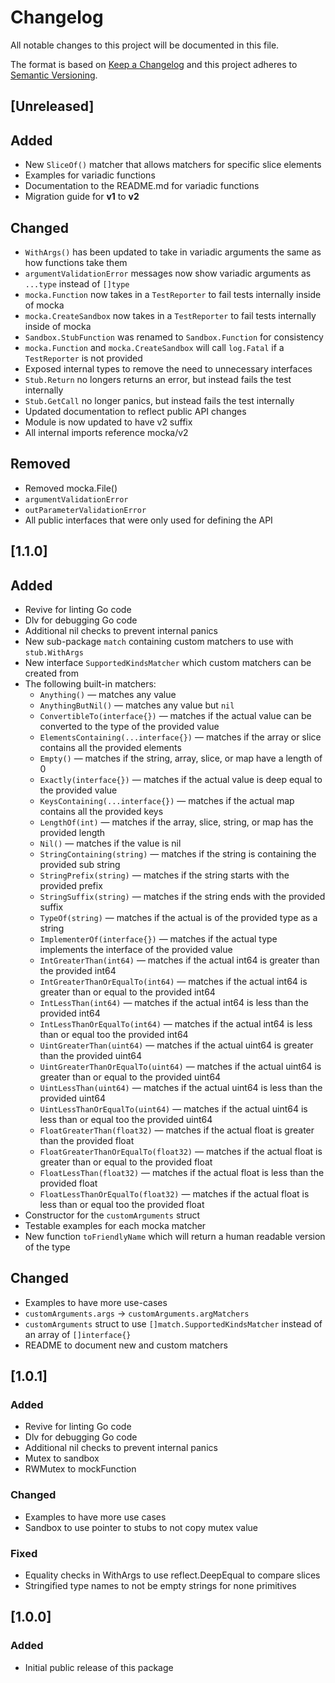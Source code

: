 # Changelog
All notable changes to this project will be documented in this file.

The format is based on [Keep a Changelog](http://keepachangelog.com/en/1.0.0/)
and this project adheres to [Semantic Versioning](http://semver.org/spec/v2.0.0.html).

## [Unreleased]
## Added
- New `SliceOf()` matcher that allows matchers for specific slice elements
- Examples for variadic functions
- Documentation to the README.md for variadic functions
- Migration guide for **v1** to **v2**

## Changed
- `WithArgs()` has been updated to take in variadic arguments the same as how functions take them 
- `argumentValidationError` messages now show variadic arguments as `...type` instead of `[]type`
- `mocka.Function` now takes in a `TestReporter` to fail tests internally inside of mocka
- `mocka.CreateSandbox` now takes in a `TestReporter` to fail tests internally inside of mocka
- `Sandbox.StubFunction` was renamed to `Sandbox.Function` for consistency
- `mocka.Function` and `mocka.CreateSandbox` will call `log.Fatal` if a `TestReporter` is not provided
- Exposed internal types to remove the need to unnecessary interfaces
- `Stub.Return` no longers returns an error, but instead fails the test internally
- `Stub.GetCall` no longer panics, but instead fails the test internally
- Updated documentation to reflect public API changes
- Module is now updated to have v2 suffix
- All internal imports reference mocka/v2

## Removed
- Removed mocka.File()
- `argumentValidationError`
- `outParameterValidationError`
- All public interfaces that were only used for defining the API

## [1.1.0]
## Added
- Revive for linting Go code
- Dlv for debugging Go code
- Additional nil checks to prevent internal panics
- New sub-package `match` containing custom matchers to use with `stub.WithArgs`
- New interface `SupportedKindsMatcher` which custom matchers can be created from
- The following built-in matchers:
  - `Anything()` — matches any value
  - `AnythingButNil()` — matches any value but `nil`
  - `ConvertibleTo(interface{})` — matches if the actual value can be converted to the type of the provided value
  - `ElementsContaining(...interface{})` — matches if the array or slice contains all the provided elements
  - `Empty()` — matches if the string, array, slice, or map have a length of 0
  - `Exactly(interface{})` — matches if the actual value is deep equal to the provided value
  - `KeysContaining(...interface{})` — matches if the actual map contains all the provided keys
  - `LengthOf(int)` — matches if the array, slice, string, or map has the provided length
  - `Nil()` — matches if the value is nil
  - `StringContaining(string)` — matches if the string is containing the provided sub string
  - `StringPrefix(string)` — matches if the string starts with the provided prefix
  - `StringSuffix(string)` — matches if the string ends with the provided suffix
  - `TypeOf(string)` — matches if the actual is of the provided type as a string
  - `ImplementerOf(interface{})` — matches if the actual type implements the interface of the provided value
  - `IntGreaterThan(int64)` — matches if the actual int64 is greater than the provided int64
  - `IntGreaterThanOrEqualTo(int64)` — matches if the actual int64 is greater than or equal to the provided int64
  - `IntLessThan(int64)` — matches if the actual int64 is less than the provided int64
  - `IntLessThanOrEqualTo(int64)` — matches if the actual int64 is less than or equal too the provided int64
  - `UintGreaterThan(uint64)` — matches if the actual uint64 is greater than the provided uint64
  - `UintGreaterThanOrEqualTo(uint64)` — matches if the actual uint64 is greater than or equal to the provided uint64
  - `UintLessThan(uint64)` — matches if the actual uint64 is less than the provided uint64
  - `UintLessThanOrEqualTo(uint64)` — matches if the actual uint64 is less than or equal too the provided uint64
  - `FloatGreaterThan(float32)` — matches if the actual float is greater than the provided float
  - `FloatGreaterThanOrEqualTo(float32)` — matches if the actual float is greater than or equal to the provided float
  - `FloatLessThan(float32)` — matches if the actual float is less than the provided float
  - `FloatLessThanOrEqualTo(float32)` — matches if the actual float is less than or equal too the provided float
- Constructor for the `customArguments` struct
- Testable examples for each mocka matcher
- New function `toFriendlyName` which will return a human readable version of the type

## Changed
- Examples to have more use-cases
- `customArguments.args` -> `customArguments.argMatchers`
- `customArguments` struct to use `[]match.SupportedKindsMatcher` instead of an array of `[]interface{}`
- README to document new and custom matchers

## [1.0.1]
### Added
- Revive for linting Go code
- Dlv for debugging Go code
- Additional nil checks to prevent internal panics
- Mutex to sandbox
- RWMutex to mockFunction

### Changed
- Examples to have more use cases
- Sandbox to use pointer to stubs to not copy mutex value

### Fixed
- Equality checks in WithArgs to use reflect.DeepEqual to compare slices
- Stringified type names to not be empty strings for none primitives

## [1.0.0]
### Added
- Initial public release of this package
